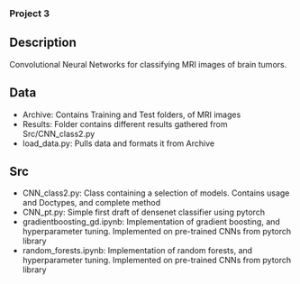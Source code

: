 ### Project 3

## Description
Convolutional Neural Networks for classifying MRI images of brain tumors.

## Data
- Archive: Contains Training and Test folders, of MRI images
- Results: Folder contains different results gathered from Src/CNN_class2.py
- load_data.py: Pulls data and formats it from Archive

## Src
- CNN_class2.py: Class containing a selection of models. Contains usage and Doctypes, and complete method
- CNN_pt.py: Simple first draft of densenet classifier using pytorch
- gradientboosting_gd.ipynb: Implementation of gradient boosting, and hyperparameter tuning. Implemented on pre-trained CNNs from pytorch library
- random_forests.ipynb: Implementation of random forests, and hyperparameter tuning. Implemented on pre-trained CNNs from pytorch library
